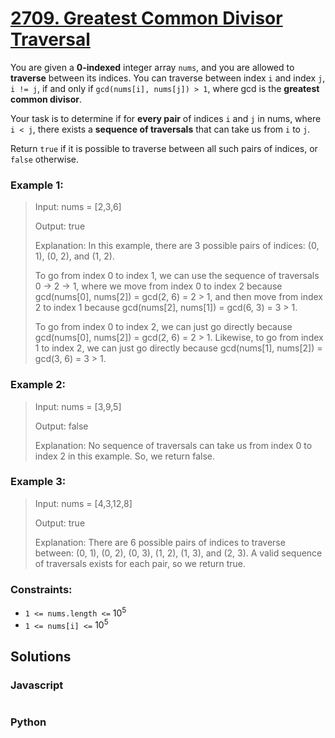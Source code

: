 # [2709. Greatest Common Divisor Traversal](https://leetcode.com/problems/greatest-common-divisor-traversal/description/)

You are given a **0-indexed** integer array `nums`, and you are allowed to **traverse** between its indices. You can traverse between index `i` and index `j`, `i != j`, if and only if `gcd(nums[i], nums[j]) > 1`, where gcd is the **greatest common divisor**.

Your task is to determine if for **every pair** of indices `i` and `j` in nums, where `i < j`, there exists a **sequence of traversals** that can take us from `i` to `j`.

Return `true` if it is possible to traverse between all such pairs of indices, or `false` otherwise.


### Example 1:
> Input: nums = [2,3,6]
>
> Output: true
>
> Explanation: In this example, there are 3 possible pairs of indices: (0, 1), (0, 2), and (1, 2).
>
> To go from index 0 to index 1, we can use the sequence of traversals 0 -> 2 -> 1, where we move from index 0 to index 2 because gcd(nums[0], nums[2]) = gcd(2, 6) = 2 > 1, and then move from index 2 to index 1 because gcd(nums[2], nums[1]) = gcd(6, 3) = 3 > 1.
>
> To go from index 0 to index 2, we can just go directly because gcd(nums[0], nums[2]) = gcd(2, 6) = 2 > 1. Likewise, to go from index 1 to index 2, we can just go directly because gcd(nums[1], nums[2]) = gcd(3, 6) = 3 > 1.


### Example 2:
> Input: nums = [3,9,5]
>
> Output: false
>
> Explanation: No sequence of traversals can take us from index 0 to index 2 in this example. So, we return false.


### Example 3:
> Input: nums = [4,3,12,8]
>
> Output: true
>
> Explanation: There are 6 possible pairs of indices to traverse between: (0, 1), (0, 2), (0, 3), (1, 2), (1, 3), and (2, 3). A valid sequence of traversals exists for each pair, so we return true.
 

### Constraints:
- `1 <= nums.length <=` $10^5$
- `1 <= nums[i] <=` $10^5$


## Solutions

### Javascript
```javascript

```

### Python
```python

```